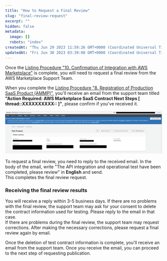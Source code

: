 ```yaml
---
title: "How to Request a Final Review"
slug: "final-review-request"
excerpt: ""
hidden: false
metadata:
  image: []
  robots: "index"
createdAt: "Thu Jun 29 2023 11:59:26 GMT+0000 (Coordinated Universal Time)"
updatedAt: "Fri Jun 30 2023 03:39:08 GMT+0000 (Coordinated Universal Time)"
---
```

<!-- TODO 遷移先画面の英語対応後にリンク名を修正 -->
Once the [Listing Procedure "10. Confirmation of Integration with AWS Marketplace"](/docs/aws-marketplace-integration/aws-marketplace-integration) is complete, you will need to request a final review from the AWS Marketplace Support Team.

<!-- TODO 遷移先画面の英語対応後にリンク名を修正 -->
When you complete the [Listing Procedure "8. Registration of Production SaaS Product (AMMP)"](/docs/aws-marketplace-integration/aws-marketplace-integration), you'll receive an email from the support team titled **"Action Required: AWS Marketplace SaaS Contract Next Steps [ thread::XXXXXXXXXX:: ]"**, please confirm if you've received it.

![final-review-request-1](/img/aws-marketplace-integration/supplementary/final-review-request-1.png)


To request a final review, you need to reply to the received email. In the body of the email, write "The API integration and operational test have been completed, please review" in **English** and send.  
This completes the final review request.

### Receiving the final review results

You will receive a reply within 3-5 business days. If there are no problems with the final review, the support team may ask for your consent to delete the contract information used for testing. Please reply to the email in that case.  
If there are problems during the final review, the support team may request corrections. After making the necessary corrections, please request a final review again by email.

Once the deletion of test contract information is complete, you'll receive an email from the support team. Once you receive the email, you can proceed to the next step of requesting publication.

